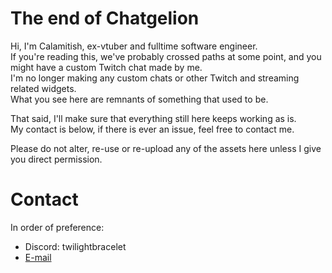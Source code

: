 # The end of Chatgelion

Hi, I'm Calamitish, ex-vtuber and fulltime software engineer.  
If you're reading this, we've probably crossed paths at some point, and you might have a custom Twitch chat made by me.  
I'm no longer making any custom chats or other Twitch and streaming related widgets.  
What you see here are remnants of something that used to be.

That said, I'll make sure that everything still here keeps working as is.  
My contact is below, if there is ever an issue, feel free to contact me.

Please do not alter, re-use or re-upload any of the assets here unless I give you direct permission.

# Contact

In order of preference:
- Discord: twilightbracelet
- [E-mail](mailto:calamitish@gmail.com)